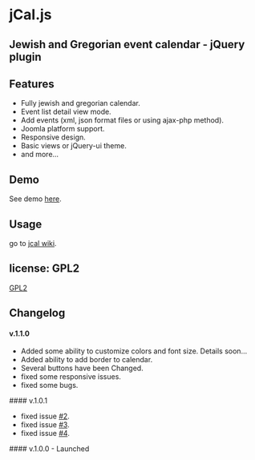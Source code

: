 # jCal.js
## Jewish and Gregorian event calendar - jQuery plugin

## Features

- Fully jewish and gregorian calendar.
- Event list detail view mode.
- Add events (xml, json format files or using ajax-php method).
- Joomla platform support.
- Responsive design.
- Basic views or jQuery-ui theme.
- and more...

## Demo
See demo <a href="https://meshesha.github.io/verySimpleImageViewer/" target="_blank">here</a>.

## Usage
go to <a href="https://github.com/meshesha/jCal/wiki">jcal wiki</a>.

## license: GPL2
 <a href="https://www.gnu.org/licenses/old-licenses/gpl-2.0.html">GPL2</a>
## Changelog
#### v.1.1.0
<ul>
<li>Added some ability to customize colors and font size. Details soon...</li>
<li>Added ability to add border to calendar.</li>
<li>Several buttons have been Changed.</li>
<li>fixed some responsive issues.</li>
<li>fixed some bugs.</li>
</ul>
#### v.1.0.1
<ul>
<li>fixed issue <a href="https://github.com/meshesha/jCal/issues/2">#2</a>.</li>
<li>fixed issue <a href="https://github.com/meshesha/jCal/issues/2">#3</a>.</li>
<li>fixed issue <a href="https://github.com/meshesha/jCal/issues/2">#4</a>.</li>
</ul>
#### v.1.0.0 - Launched


